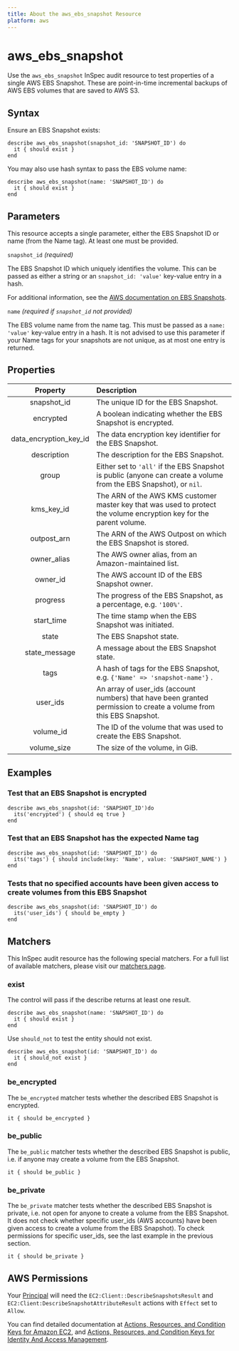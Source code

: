 ```yaml
---
title: About the aws_ebs_snapshot Resource
platform: aws
---
```


# aws\_ebs\_snapshot

Use the `aws_ebs_snapshot` InSpec audit resource to test properties of a single AWS EBS Snapshot. These are point-in-time
incremental backups of AWS EBS volumes that are saved to AWS S3.

## Syntax

Ensure an EBS Snapshot exists:

    describe aws_ebs_snapshot(snapshot_id: 'SNAPSHOT_ID') do
      it { should exist }
    end

You may also use hash syntax to pass the EBS volume name:

    describe aws_ebs_snapshot(name: 'SNAPSHOT_ID') do
      it { should exist }
    end

## Parameters

This resource accepts a single parameter, either the EBS Snapshot ID or name (from the Name tag). At least one must be provided.

`snapshot_id` _(required)_

The EBS Snapshot ID which uniquely identifies the volume.
This can be passed as either a string or an `snapshot_id: 'value'` key-value entry in a hash.

For additional information, see the [AWS documentation on EBS Snapshots](https://docs.aws.amazon.com/AWSEC2/latest/UserGuide/EBSSnapshots.html).

`name` _(required if `snapshot_id` not provided)_

The EBS volume name from the name tag. This must be passed as a `name: 'value'` key-value entry in a hash.
It is not advised to use this parameter if your Name tags for your snapshots are not unique, as at most one entry is returned.

## Properties

| Property | Description |
| :---: | :--- |
| snapshot_id | The unique ID for the EBS Snapshot. |
| encrypted | A boolean indicating whether the EBS Snapshot is encrypted. |
| data_encryption_key_id | The data encryption key identifier for the EBS Snapshot. |
| description | The description for the EBS Snapshot. |
| group | Either set to `'all'` if the EBS Snapshot is public (anyone can create a volume from the EBS Snapshot), or `nil`. |
| kms_key_id | The ARN of the AWS KMS customer master key that was used to protect the volume encryption key for the parent volume. |
| outpost_arn | The ARN of the AWS Outpost on which the EBS Snapshot is stored. |
| owner_alias | The AWS owner alias, from an Amazon-maintained list. |
| owner_id | The AWS account ID of the EBS Snapshot owner. |
| progress | The progress of the EBS Snapshot, as a percentage, e.g. `'100%'`. |
| start_time | The time stamp when the EBS Snapshot was initiated. |
| state | The EBS Snapshot state. |
| state_message | A message about the EBS Snapshot state. | 
| tags | A hash of tags for the EBS Snapshot, e.g. `{'Name' => 'snapshot-name'}` . |
| user_ids | An array of user\_ids (account numbers) that have been granted permission to create a volume from this EBS Snapshot. |
| volume_id | The ID of the volume that was used to create the EBS Snapshot. |
| volume_size | The size of the volume, in GiB. |

## Examples

### Test that an EBS Snapshot is encrypted

    describe aws_ebs_snapshot(id: 'SNAPSHOT_ID')do
      its('encrypted') { should eq true }
    end

### Test that an EBS Snapshot has the expected Name tag

    describe aws_ebs_snapshot(id: 'SNAPSHOT_ID') do
      its('tags') { should include(key: 'Name', value: 'SNAPSHOT_NAME') }
    end

### Tests that no specified accounts have been given access to create volumes from this EBS Snapshot

    describe aws_ebs_snapshot(id: 'SNAPSHOT_ID') do
      its('user_ids') { should be_empty }
    end

## Matchers

This InSpec audit resource has the following special matchers. For a full list of available matchers, please visit our [matchers page](https://www.inspec.io/docs/reference/matchers/).

### exist

The control will pass if the describe returns at least one result.

    describe aws_ebs_snapshot(name: 'SNAPSHOT_ID') do
      it { should exist }
    end

Use `should_not` to test the entity should not exist.

    describe aws_ebs_snapshot(id: 'SNAPSHOT_ID') do
      it { should_not exist }
    end

### be\_encrypted

The `be_encrypted` matcher tests whether the described EBS Snapshot is encrypted.

    it { should be_encrypted }

### be\_public

The `be_public` matcher tests whether the described EBS Snapshot is public, i.e. if anyone may create a volume from the EBS Snapshot.

    it { should be_public }

### be\_private

The `be_private` matcher tests whether the described EBS Snapshot is private, i.e. not open for anyone to create a volume from
the EBS Snapshot. It does not check whether specific user\_ids (AWS accounts) have been given access to create a volume from the
EBS Snapshot). To check permissions for specific user\_ids, see the last example in the previous section.

    it { should be_private }

## AWS Permissions

Your [Principal](https://docs.aws.amazon.com/IAM/latest/UserGuide/intro-structure.html#intro-structure-principal) will need the `EC2:Client::DescribeSnapshotsResult` and `EC2:Client:DescribeSnapshotAttributeResult` actions with `Effect` set to `Allow`.

You can find detailed documentation at [Actions, Resources, and Condition Keys for Amazon EC2](https://docs.aws.amazon.com/IAM/latest/UserGuide/list_amazonec2.html), and [Actions, Resources, and Condition Keys for Identity And Access Management](https://docs.aws.amazon.com/IAM/latest/UserGuide/list_identityandaccessmanagement.html).
